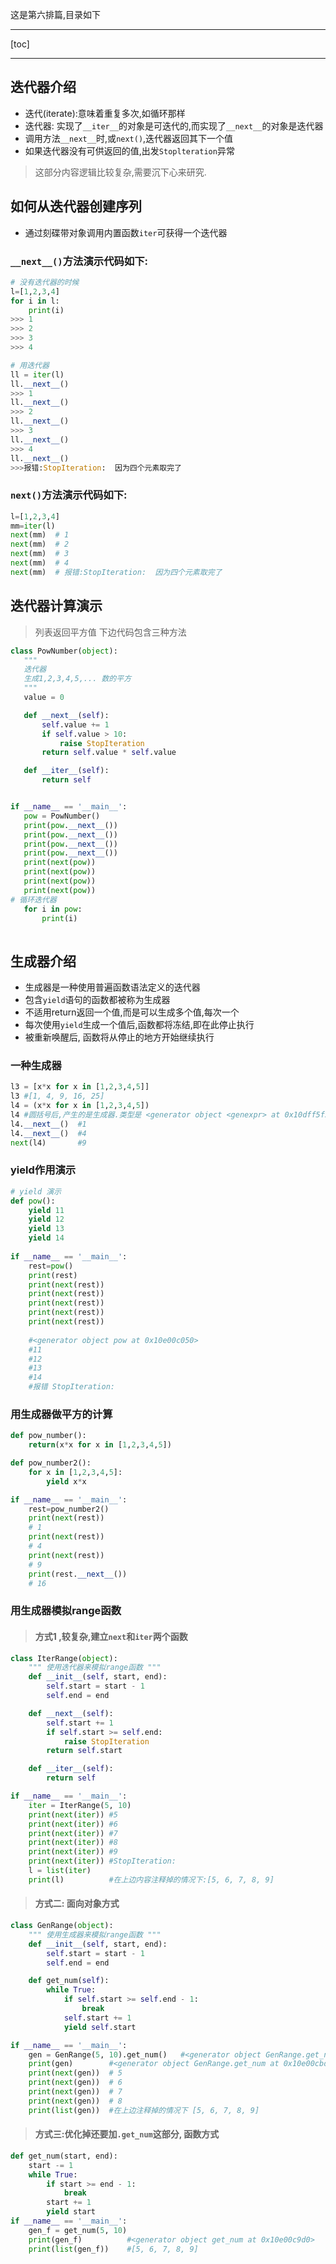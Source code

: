 这是第六排篇,目录如下

---

[toc]

---

## 迭代器介绍
- 迭代(iterate):意味着重复多次,如循环那样
- 迭代器: 实现了`__iter__`的对象是可迭代的,而实现了`__next__`的对象是迭代器
- 调用方法`__next__`时,或`next()`,迭代器返回其下一个值
- 如果迭代器没有可供返回的值,出发`Stoplteration`异常
> 这部分内容逻辑比较复杂,需要沉下心来研究.
## 如何从迭代器创建序列
- 通过刻碟带对象调用内置函数`iter`可获得一个迭代器

### `__next__()`方法演示代码如下:
```python
# 没有迭代器的时候
l=[1,2,3,4]
for i in l:
	print(i)
>>> 1
>>> 2
>>> 3
>>> 4

# 用迭代器
ll = iter(l)
ll.__next__()
>>> 1
ll.__next__()
>>> 2
ll.__next__()
>>> 3
ll.__next__()
>>> 4
ll.__next__()
>>>报错:StopIteration:  因为四个元素取完了
```
###   `next()`方法演示代码如下:
```python
l=[1,2,3,4]
mm=iter(l)
next(mm)  # 1
next(mm)  # 2
next(mm)  # 3
next(mm)  # 4
next(mm)  # 报错:StopIteration:  因为四个元素取完了
```
## 迭代器计算演示
> 列表返回平方值 下边代码包含三种方法
 ```python
class PowNumber(object):
    """
    迭代器
    生成1,2,3,4,5,... 数的平方
    """
    value = 0

    def __next__(self):
        self.value += 1
        if self.value > 10:
            raise StopIteration
        return self.value * self.value

    def __iter__(self):
        return self


if __name__ == '__main__':
    pow = PowNumber()
    print(pow.__next__())
    print(pow.__next__())
    print(pow.__next__())
    print(pow.__next__())
    print(next(pow))
    print(next(pow))
    print(next(pow))
    print(next(pow))
 # 循环迭代器
    for i in pow:
        print(i)
	
```
## 生成器介绍
- 生成器是一种使用普遍函数语法定义的迭代器
- 包含`yield`语句的函数都被称为生成器
- 不适用return返回一个值,而是可以生成多个值,每次一个
- 每次使用`yield`生成一个值后,函数都将冻结,即在此停止执行
- 被重新唤醒后, 函数将从停止的地方开始继续执行
### 一种生成器
```python
l3 = [x*x for x in [1,2,3,4,5]]
l3 #[1, 4, 9, 16, 25]
l4 = (x*x for x in [1,2,3,4,5])
l4 #圆括号后,产生的是生成器.类型是 <generator object <genexpr> at 0x10dff5f50>
l4.__next__()  #1
l4.__next__()  #4
next(l4)       #9
```
### yield作用演示
```python
# yield 演示
def pow():
    yield 11
    yield 12
    yield 13
    yield 14
    
if __name__ == '__main__':
    rest=pow()
    print(rest)
    print(next(rest))
    print(next(rest))
    print(next(rest))
    print(next(rest))
    print(next(rest))
    
    #<generator object pow at 0x10e00c050>
    #11
    #12
    #13
    #14
    #报错 StopIteration: 
```

### 用生成器做平方的计算
```python
def pow_number():
    return(x*x for x in [1,2,3,4,5])

def pow_number2():
    for x in [1,2,3,4,5]:
        yield x*x

if __name__ == '__main__':	
    rest=pow_number2()
    print(next(rest))
    # 1
    print(next(rest))
    # 4
    print(next(rest))
    # 9
    print(rest.__next__())
    # 16
```
### 用生成器模拟range函数
> #### 方式1 ,较复杂,建立`next`和`iter`两个函数
```python
class IterRange(object):
    """ 使用迭代器来模拟range函数 """
    def __init__(self, start, end):
        self.start = start - 1
        self.end = end

    def __next__(self):
        self.start += 1
        if self.start >= self.end:
            raise StopIteration
        return self.start

    def __iter__(self):
        return self

if __name__ == '__main__':
    iter = IterRange(5, 10)
    print(next(iter)) #5
    print(next(iter)) #6
    print(next(iter)) #7
    print(next(iter)) #8
    print(next(iter)) #9
    print(next(iter)) #StopIteration: 
    l = list(iter)    
    print(l)          #在上边内容注释掉的情况下:[5, 6, 7, 8, 9]
```

> #### 方式二: 面向对象方式
```python
class GenRange(object):
    """ 使用生成器来模拟range函数 """
    def __init__(self, start, end):
        self.start = start - 1
        self.end = end

    def get_num(self):
        while True:
            if self.start >= self.end - 1:
                break
            self.start += 1
            yield self.start

if __name__ == '__main__':
    gen = GenRange(5, 10).get_num()   #<generator object GenRange.get_num at 0x10e00cbd0>
    print(gen)        #<generator object GenRange.get_num at 0x10e00cbd0>
    print(next(gen))  # 5
    print(next(gen))  # 6
    print(next(gen))  # 7
    print(next(gen))  # 8
    print(list(gen))  #在上边注释掉的情况下 [5, 6, 7, 8, 9]
```

> #### 方式三:优化掉还要加`.get_num`这部分, 函数方式
```python
def get_num(start, end):
    start -= 1
    while True:
        if start >= end - 1:
            break
        start += 1
        yield start
if __name__ == '__main__':
    gen_f = get_num(5, 10)
    print(gen_f)          #<generator object get_num at 0x10e00c9d0>
    print(list(gen_f))    #[5, 6, 7, 8, 9]
```
